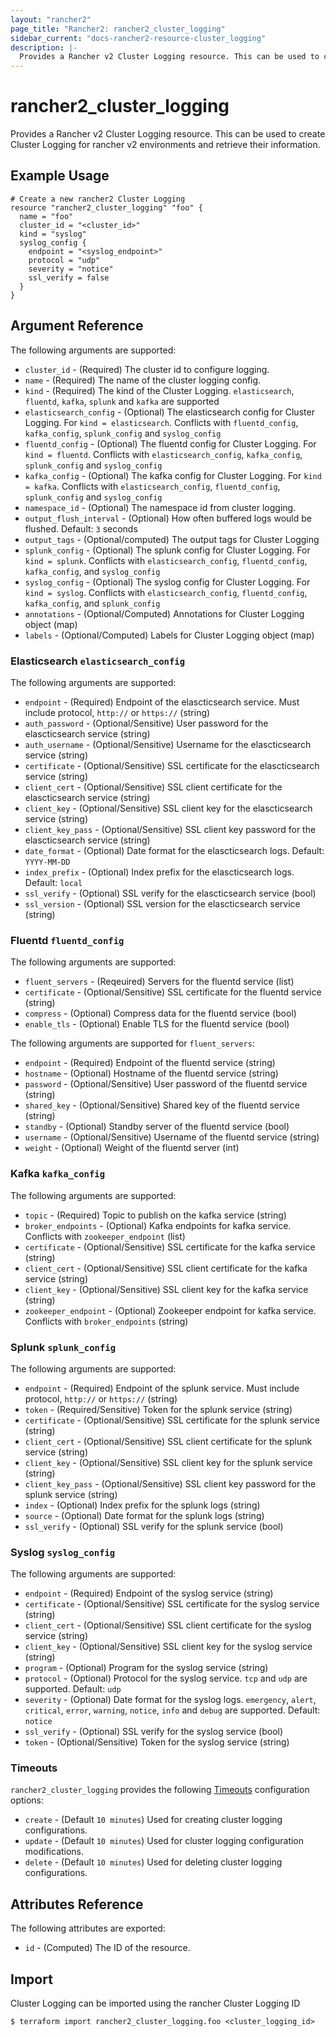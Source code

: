```yaml
---
layout: "rancher2"
page_title: "Rancher2: rancher2_cluster_logging"
sidebar_current: "docs-rancher2-resource-cluster_logging"
description: |-
  Provides a Rancher v2 Cluster Logging resource. This can be used to create Cluster Logging for rancher v2 environments and retrieve their information.
---
```


# rancher2\_cluster\_logging

Provides a Rancher v2 Cluster Logging resource. This can be used to create Cluster Logging for rancher v2 environments and retrieve their information.

## Example Usage

```hcl
# Create a new rancher2 Cluster Logging
resource "rancher2_cluster_logging" "foo" {
  name = "foo"
  cluster_id = "<cluster_id>"
  kind = "syslog"
  syslog_config {
    endpoint = "<syslog_endpoint>"
    protocol = "udp"
    severity = "notice"
    ssl_verify = false
  }
}
```

## Argument Reference

The following arguments are supported:

* `cluster_id` - (Required) The cluster id to configure logging.
* `name` - (Required) The name of the cluster logging config.
* `kind` - (Required) The kind of the Cluster Logging. `elasticsearch`, `fluentd`, `kafka`, `splunk` and `kafka` are supported
* `elasticsearch_config` - (Optional) The elasticsearch config for Cluster Logging. For `kind = elasticsearch`. Conflicts with `fluentd_config`, `kafka_config`, `splunk_config` and `syslog_config`
* `fluentd_config` - (Optional) The fluentd config for Cluster Logging. For `kind = fluentd`. Conflicts with `elasticsearch_config`, `kafka_config`, `splunk_config` and `syslog_config`
* `kafka_config` - (Optional) The kafka config for Cluster Logging. For `kind = kafka`. Conflicts with `elasticsearch_config`, `fluentd_config`, `splunk_config` and `syslog_config`
* `namespace_id` - (Optional) The namespace id from cluster logging.
* `output_flush_interval` - (Optional) How often buffered logs would be flushed. Default: `3` seconds
* `output_tags` - (Optional/computed) The output tags for Cluster Logging
* `splunk_config` - (Optional) The splunk config for Cluster Logging. For `kind = splunk`. Conflicts with `elasticsearch_config`, `fluentd_config`, `kafka_config`, and `syslog_config`
* `syslog_config` - (Optional) The syslog config for Cluster Logging. For `kind = syslog`. Conflicts with `elasticsearch_config`, `fluentd_config`, `kafka_config`, and `splunk_config`
* `annotations` - (Optional/Computed) Annotations for Cluster Logging object (map)
* `labels` - (Optional/Computed) Labels for Cluster Logging object (map)
                
### Elasticsearch `elasticsearch_config`

The following arguments are supported:

* `endpoint` - (Required) Endpoint of the elascticsearch service. Must include protocol, `http://` or `https://` (string)
* `auth_password` - (Optional/Sensitive) User password for the elascticsearch service (string)
* `auth_username` - (Optional/Sensitive) Username for the elascticsearch service (string)
* `certificate` - (Optional/Sensitive) SSL certificate for the elascticsearch service (string)
* `client_cert` - (Optional/Sensitive) SSL client certificate for the elascticsearch service (string)
* `client_key` - (Optional/Sensitive) SSL client key for the elascticsearch service (string)
* `client_key_pass` - (Optional/Sensitive) SSL client key password for the elascticsearch service (string)
* `date_format` - (Optional) Date format for the elascticsearch logs. Default: `YYYY-MM-DD`
* `index_prefix` - (Optional) Index prefix for the elascticsearch logs. Default: `local`
* `ssl_verify` - (Optional) SSL verify for the elascticsearch service (bool)
* `ssl_version` - (Optional) SSL version for the elascticsearch service (string)

### Fluentd `fluentd_config`

The following arguments are supported:

* `fluent_servers` - (Reqeuired) Servers for the fluentd service (list)
* `certificate` - (Optional/Sensitive) SSL certificate for the fluentd service (string)
* `compress` - (Optional) Compress data for the fluentd service (bool)
* `enable_tls` - (Optional) Enable TLS for the fluentd service (bool)

The following arguments are supported for `fluent_servers`:

* `endpoint` - (Required) Endpoint of the fluentd service (string)
* `hostname` - (Optional) Hostname of the fluentd service (string)
* `password` - (Optional/Sensitive) User password of the fluentd service (string)
* `shared_key` - (Optional/Sensitive) Shared key of the fluentd service (string)
* `standby` - (Optional) Standby server of the fluentd service (bool)
* `username` - (Optional/Sensitive) Username of the fluentd service (string)
* `weight` - (Optional) Weight of the fluentd server (int)

### Kafka `kafka_config`

The following arguments are supported:

* `topic` - (Required) Topic to publish on the kafka service (string)
* `broker_endpoints` - (Optional) Kafka endpoints for kafka service. Conflicts with `zookeeper_endpoint` (list)
* `certificate` - (Optional/Sensitive) SSL certificate for the kafka service (string)
* `client_cert` - (Optional/Sensitive) SSL client certificate for the kafka service (string)
* `client_key` - (Optional/Sensitive) SSL client key for the kafka service (string)
* `zookeeper_endpoint` - (Optional) Zookeeper endpoint for kafka service. Conflicts with `broker_endpoints` (string)

### Splunk `splunk_config`

The following arguments are supported:

* `endpoint` - (Required) Endpoint of the splunk service. Must include protocol, `http://` or `https://` (string)
* `token` - (Required/Sensitive) Token for the splunk service (string)
* `certificate` - (Optional/Sensitive) SSL certificate for the splunk service (string)
* `client_cert` - (Optional/Sensitive) SSL client certificate for the splunk service (string)
* `client_key` - (Optional/Sensitive) SSL client key for the splunk service (string)
* `client_key_pass` - (Optional/Sensitive) SSL client key password for the splunk service (string)
* `index` - (Optional) Index prefix for the splunk logs (string)
* `source` - (Optional) Date format for the splunk logs (string)
* `ssl_verify` - (Optional) SSL verify for the splunk service (bool)

### Syslog `syslog_config`

The following arguments are supported:

* `endpoint` - (Required) Endpoint of the syslog service (string)
* `certificate` - (Optional/Sensitive) SSL certificate for the syslog service (string)
* `client_cert` - (Optional/Sensitive) SSL client certificate for the syslog service (string)
* `client_key` - (Optional/Sensitive) SSL client key for the syslog service (string)
* `program` - (Optional) Program for the syslog service (string)
* `protocol` - (Optional) Protocol for the syslog service. `tcp` and `udp` are supported. Default: `udp`
* `severity` - (Optional) Date format for the syslog logs. `emergency`, `alert`, `critical`, `error`, `warning`, `notice`, `info` and `debug` are supported. Default: `notice`
* `ssl_verify` - (Optional) SSL verify for the syslog service (bool)
* `token` - (Optional/Sensitive) Token for the syslog service (string)

### Timeouts

`rancher2_cluster_logging` provides the following
[Timeouts](/docs/configuration/resources.html#timeouts) configuration options:

- `create` - (Default `10 minutes`) Used for creating cluster logging configurations.
- `update` - (Default `10 minutes`) Used for cluster logging configuration modifications.
- `delete` - (Default `10 minutes`) Used for deleting cluster logging configurations.

## Attributes Reference

The following attributes are exported:

* `id` - (Computed) The ID of the resource.

## Import

Cluster Logging can be imported using the rancher Cluster Logging ID

```
$ terraform import rancher2_cluster_logging.foo <cluster_logging_id>
```

